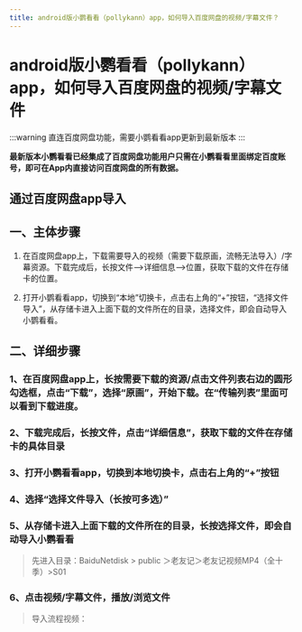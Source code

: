 ```yaml
---
title: android版小鹦看看（pollykann）app，如何导入百度网盘的视频/字幕文件？
---
```


# android版小鹦看看（pollykann）app，如何导入百度网盘的视频/字幕文件

:::warning
直连百度网盘功能，需要小鹦看看app更新到最新版本
:::

**最新版本小鹦看看已经集成了百度网盘功能用户只需在小鹦看看里面绑定百度账号，即可在App内直接访问百度网盘的所有数据。**



<ImageCard imageSrc="https://pic1.zhimg.com/v2-0ab872f3b830bff42c2ded49c7a536b2_1440w.jpg" description=""/> 

<ImageCard imageSrc="https://pic4.zhimg.com/v2-2b42f548a113d31a5aa827ba0a855941_1440w.jpg" description=""/> 

<ImageCard imageSrc="https://pic2.zhimg.com/v2-8e968e153a001ee6991f343408b58f0f_1440w.jpg" description=""/> 


## 通过百度网盘app导入

## 一、主体步骤

1. 在百度网盘app上，下载需要导入的视频（需要下载原画，流畅无法导入）/字幕资源。下载完成后，长按文件-->详细信息-->位置，获取下载的文件在存储卡的位置。

2. 打开小鹦看看app，切换到“本地”切换卡，点击右上角的“+”按钮，“选择文件导入”，从存储卡进入上面下载的文件所在的目录，选择文件，即会自动导入小鹦看看。

## 二、详细步骤

### 1、在百度网盘app上，长按需要下载的资源/点击文件列表右边的圆形勾选框，点击“下载”，选择“原画”，开始下载。在“传输列表”里面可以看到下载进度。

<ImageCard imageSrc="https://pic1.zhimg.com/v2-dbce3c87f0a8f8d335508cf6a2e6d5f0_1440w.jpg" description="视频一定要选择“原画”下载，“流畅”视频无法导入！
"/> 
<ImageCard imageSrc="https://pica.zhimg.com/v2-5ca554a4bc192f1c0a9389bd4323bf08_1440w.jpg" description="视频一定要选择“原画”下载，“流畅”视频无法导入！
"/> 

### 2、下载完成后，长按文件，点击“详细信息”，获取下载的文件在存储卡的具体目录

<ImageCard imageSrc="https://pic2.zhimg.com/v2-d10d9f45470b718b882ec425901bb5a3_1440w.jpg" description="/storage/emulated/0代表存储卡根目录，所以无需查找这个目录，只需从/BaiduNetdisk 目录开始查找即可。所以文件所在存储卡的目录： /BaiduNetdisk/public/老友记/老友记视频MP4（全十季）/S01"/> 

### 3、打开小鹦看看app，切换到本地切换卡，点击右上角的“+”按钮

<ImageCard imageSrc="https://pic2.zhimg.com/v2-0f3ffeac02fb72e8a5bae0e8f7bf2461_1440w.jpg" description=""/> 


### 4、选择“选择文件导入（长按可多选）”

<ImageCard imageSrc="https://pic1.zhimg.com/v2-00360316d64f4626f13cf0667dcb79ae_1440w.jpg" description=""/> 

### 5、从存储卡进入上面下载的文件所在的目录，长按选择文件，即会自动导入小鹦看看

> 先进入目录：BaiduNetdisk > public ＞老友记＞老友记视频MP4（全十季）>S01

<ImageCard imageSrc="https://pic1.zhimg.com/v2-788d8bc34bea0cf21b70c074851a9ce6_1440w.jpg" description=""/> 

<ImageCard imageSrc="https://picx.zhimg.com/v2-027868cf7d2b950b2a0332bde1ac4b11_1440w.jpg" description=""/> 

<ImageCard imageSrc="https://pic1.zhimg.com/v2-98b2bc2243440db325ed352b784299a6_1440w.jpg" description=""/> 



### 6、点击视频/字幕文件，播放/浏览文件

> 导入流程视频：

<VideoPlay url="https://vdn6.vzuu.com/HD/4e300730-5114-11ed-b23c-ca1ba0e01376-v8_t21-wkvrpVcg5k.mp4?pkey=AAUTttrHO-lETzD4_-6OuTsNfGrGeqMym5ilr9D99TjN3c38nKSZMZBsUCM2304O-e3-EVRelt-8Q0iHCDI1b2Ly&bu=1513c7c2&c=avc.8.0&expiration=1751453782&f=mp4&pu=e59e796c&v=ks6&pp=ChMxNDAxNjIzODY1NzM5NTc5MzkyGGMiC2ZlZWRfY2hvaWNlMhMxMzY5MDA1NjA4NTk5OTA0MjU3PXu830Q%3D&pf=Web&pt=zhihu" description=""/> 








